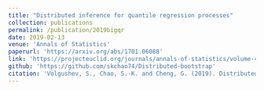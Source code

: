 ```yaml
---
title: "Distributed inference for quantile regression processes"
collection: publications
permalink: /publication/2019bigqr
date: 2019-02-13
venue: 'Annals of Statistics'
paperurl: 'https://arxiv.org/abs/1701.06088'
link: 'https://projecteuclid.org/journals/annals-of-statistics/volume-47/issue-3/Distributed-inference-for-quantile-regression-processes/10.1214/18-AOS1730.short'
github: 'https://github.com/skchao74/Distributed-bootstrap'
citation: 'Volgushev, S., Chao, S.-K. and Cheng, G. (2019). Distributed inference for quantile regression processes. Annals of Statistics, 47(3): 1634-1662.'
---
```

